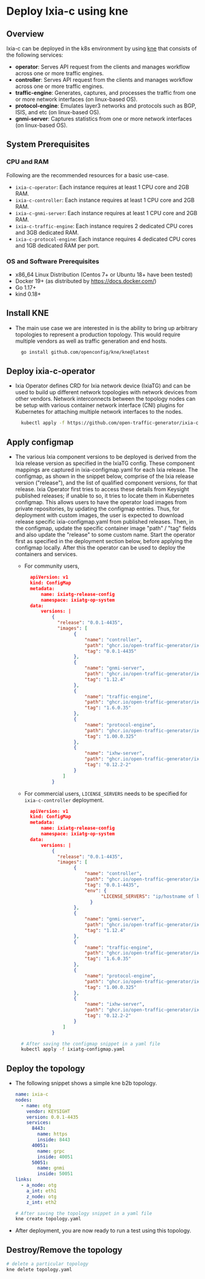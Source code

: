 # Deploy Ixia-c using kne

## Overview

Ixia-c can be deployed in the k8s environment by using [kne](https://github.com/openconfig/kne) that consists of the following services:

* **operator**: Serves API request from the clients and manages workflow across one or more traffic engines.
* **controller**: Serves API request from the clients and manages workflow across one or more traffic engines.
* **traffic-engine**: Generates, captures, and processes the traffic from one or more network interfaces (on linux-based OS).
* **protocol-engine**: Emulates layer3 networks and protocols such as BGP, ISIS, and etc (on linux-based OS).
* **gnmi-server**: Captures statistics from one or more network interfaces (on linux-based OS).

## System Prerequisites

### CPU and RAM

Following are the recommended resources for a basic use-case. 

-  `ixia-c-operator`: Each instance requires at least 1 CPU core and 2GB RAM.
- `ixia-c-controller`: Each instance requires at least 1 CPU core and 2GB RAM.
- `ixia-c-gnmi-server`: Each instance requires at least 1 CPU core and 2GB RAM.
- `ixia-c-traffic-engine`: Each instance requires 2 dedicated CPU cores and 3GB dedicated RAM.
- `ixia-c-protocol-engine`: Each instance requires 4 dedicated CPU cores and 1GB dedicated RAM per port.

### OS and Software Prerequisites

- x86_64 Linux Distribution (Centos 7+ or Ubuntu 18+ have been tested)
- Docker 19+ (as distributed by https://docs.docker.com/)
- Go 1.17+
- kind 0.18+

## Install KNE

* The main use case we are interested in is the ability to bring up arbitrary topologies to represent a production topology. This would require multiple vendors as well as traffic generation and end hosts.

  ```sh
    go install github.com/openconfig/kne/kne@latest
  ```

## Deploy ixia-c-operator

* Ixia Operator defines CRD for Ixia network device (IxiaTG) and can be used to build up different network topologies with network devices from other vendors. Network interconnects between the topology nodes can be setup with various container network interface (CNI) plugins for Kubernetes for attaching multiple network interfaces to the nodes.

  ```sh
    kubectl apply -f https://github.com/open-traffic-generator/ixia-c-operator/releases/download/v0.3.5/ixiatg-operator.yaml
  ```

## Apply configmap

* The various Ixia component versions to be deployed is derived from the Ixia release version as specified in the IxiaTG config. These component mappings are captured in ixia-configmap.yaml for each Ixia release. The configmap, as shown in the snippet below, comprise of the Ixia release version ("release"), and the list of qualified component versions, for that release. Ixia Operator first tries to access these details from Keysight published releases; if unable to so, it tries to locate them in Kubernetes configmap. This allows users to have the operator load images from private repositories, by updating the configmap entries. Thus, for deployment with custom images, the user is expected to download release specific ixia-configmap.yaml from published releases. Then, in the configmap, update the specific container image "path" / "tag" fields and also update the "release" to some custom name. Start the operator first as specified in the deployment section below, before applying the configmap locally. After this the operator can be used to deploy the containers and services.

  * For community users,

    ```json
      apiVersion: v1
      kind: ConfigMap
      metadata:
          name: ixiatg-release-config
          namespace: ixiatg-op-system
      data:
          versions: |
              {
                "release": "0.0.1-4435",
                "images": [
                      {
                          "name": "controller",
                          "path": "ghcr.io/open-traffic-generator/ixia-c-controller",
                          "tag": "0.0.1-4435"
                      },
                      {
                          "name": "gnmi-server",
                          "path": "ghcr.io/open-traffic-generator/ixia-c-gnmi-server",
                          "tag": "1.12.4"
                      },
                      {
                          "name": "traffic-engine",
                          "path": "ghcr.io/open-traffic-generator/ixia-c-traffic-engine",
                          "tag": "1.6.0.35"
                      },
                      {
                          "name": "protocol-engine",
                          "path": "ghcr.io/open-traffic-generator/ixia-c-protocol-engine",
                          "tag": "1.00.0.325"
                      },
                      {
                          "name": "ixhw-server",
                          "path": "ghcr.io/open-traffic-generator/ixia-c-ixhw-server",
                          "tag": "0.12.2-2"
                      }
                  ]
              }
    ```

  * For commercial users, `LICENSE_SERVERS` needs to be specified for `ixia-c-controller` deployment.

    ```json
      apiVersion: v1
      kind: ConfigMap
      metadata:
          name: ixiatg-release-config
          namespace: ixiatg-op-system
      data:
          versions: |
              {
                "release": "0.0.1-4435",
                "images": [
                      {
                          "name": "controller",
                          "path": "ghcr.io/open-traffic-generator/ixia-c-controller",
                          "tag": "0.0.1-4435",
                          "env": { 
                                "LICENSE_SERVERS": "ip/hostname of license server"
                            } 
                      },
                      {
                          "name": "gnmi-server",
                          "path": "ghcr.io/open-traffic-generator/ixia-c-gnmi-server",
                          "tag": "1.12.4"
                      },
                      {
                          "name": "traffic-engine",
                          "path": "ghcr.io/open-traffic-generator/ixia-c-traffic-engine",
                          "tag": "1.6.0.35"
                      },
                      {
                          "name": "protocol-engine",
                          "path": "ghcr.io/open-traffic-generator/ixia-c-protocol-engine",
                          "tag": "1.00.0.325"
                      },
                      {
                          "name": "ixhw-server",
                          "path": "ghcr.io/open-traffic-generator/ixia-c-ixhw-server",
                          "tag": "0.12.2-2"
                      }
                  ]
              }
    ```  

  ```sh
    # After saving the configmap snippet in a yaml file
    kubectl apply -f ixiatg-configmap.yaml
  ```

## Deploy the topology

* The following snippet shows a simple kne b2b topology.

  ```yaml
  name: ixia-c
  nodes:
    - name: otg
      vendor: KEYSIGHT
      version: 0.0.1-4435
      services:
        8443:
          name: https
          inside: 8443
        40051:
          name: grpc
          inside: 40051
        50051:
          name: gnmi
          inside: 50051
  links:
    - a_node: otg
      a_int: eth1
      z_node: otg
      z_int: eth2
  ```

  ```sh
  # After saving the topology snippet in a yaml file
  kne create topology.yaml
  ```
  
* After deployment, you are now ready to run a test using this topology.

## Destroy/Remove the topology

  ```sh
  # delete a particular topology 
  kne delete topology.yaml
  ```
